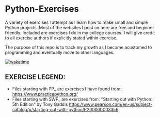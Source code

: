 # Python-Exercises
A variety of exercises I attempt as I learn how to make small and simple Python projects. Most of the websites I post on here are free and beginner friendly. Included are exercises I do in my college courses. I will give credit to all exercise authors if explicitly stated within exercise.

The purpose of this repo is to track my growth as I become acustomed to programming and eventually move to other languages. 

<a href="https://wakatime.com/badge/github/GasGastropoda/Python-Exercises"><img src="https://wakatime.com/badge/github/GasGastropoda/Python-Exercises.svg" alt="wakatime"></a>

EXERCISE LEGEND:
---------------
- Files starting with PP_ are exercises I have found from:
https://www.practicepython.org/
- Files starting with SWP_ are exercises from:
"Starting out with Python: 5th Edition" by Tony Gaddis
https://www.pearson.com/en-us/subject-catalog/p/starting-out-with-python/P200000003356
